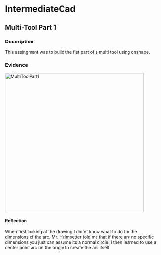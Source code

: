 # IntermediateCad

## Multi-Tool Part 1

### Description

This assingment was to build the fist part of a multi tool using onshape.

### Evidence

<img src="Multi1" alt="MultiToolPart1" width="450">

#### Reflection

When first looking at the drawing I did'nt know what to do for the dimensions of the arc. Mr. Helmsetter told me that if there are no specific dimensions you just can assume its a normal circle. I then learned to use a center point arc on the origin to create the arc itself

